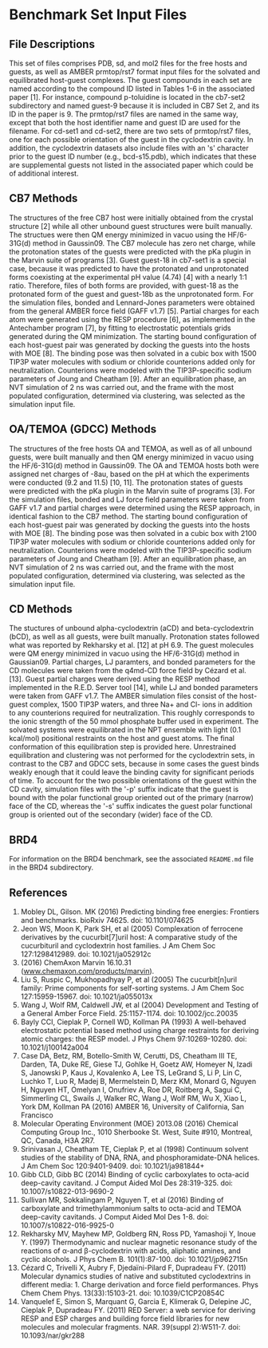 # Benchmark Set Input Files

## File Descriptions
This set of files comprises PDB, sd, and mol2 files for the free hosts and guests, as well as AMBER prmtop/rst7 format input files for the solvated and equilibrated host-guest complexes. The guest compounds in each set are named according to the compound ID listed in Tables 1-6 in the associated paper [1]. For instance, compound p-toluidine is located in the cb7-set2 subdirectory and named guest-9 because it is included in CB7 Set 2, and its ID in the paper is 9. The prmtop/rst7 files are named in the same way, except that both the host identifier name and guest ID are used for the filename. For cd-set1 and cd-set2, there are two sets of prmtop/rst7 files, one for each possible orientation of the guest in the cyclodextrin cavity. In addition, the cyclodextrin datasets also include files with an 's' character prior to the guest ID number (e.g., bcd-s15.pdb), which indicates that these are supplemental guests not listed in the associated paper which could be of additional interest.

## CB7 Methods
The structures of the free CB7 host were initially obtained from the crystal structure [2] while all other unbound guest structures were built manually. The structues were then QM energy minimized in vacuo using the HF/6-31G(d) method in Gaussin09. The CB7 molecule has zero net charge, while the protonation states of the guests were predicted with the pKa plugin in the Marvin suite of programs [3]. Guest guest-18 in cb7-set1 is a special case, because it was predicted to have the protonated and unprotonated forms coexisting at the experimental pH value (4.74) [4] with a nearly 1:1 ratio. Therefore, files of both forms are provided, with guest-18 as the protonated form of the guest and guest-18b as the unprotonated form. For the simulation files, bonded and Lennard-Jones parameters were obtained from the general AMBER force field (GAFF v1.7) [5]. Partial charges for each atom were generated using the RESP procedure [6], as implemented in the Antechamber program [7], by fitting to electrostatic potentials grids generated during the QM minimization. The starting bound configuration of each host-guest pair was generated by docking the guests into the hosts with MOE [8]. The binding pose was then solvated in a cubic box with 1500 TIP3P water molecules with sodium or chloride counterions added only for neutralization. Counterions were modeled with the TIP3P-specific sodium parameters of Joung and Cheatham [9]. After an equilibration phase, an NVT simulation of 2 ns was carried out, and the frame with the most populated configuration, determined via clustering, was selected as the simulation input file.


## OA/TEMOA (GDCC) Methods
The structures of the free hosts OA and TEMOA, as well as of all unbound guests, were built manually and then QM energy minimized in vacuo using the HF/6-31G(d) method in Gaussin09. The OA and TEMOA hosts both were assigned net charges of -8au, based on the pH at which the experiments were conducted (9.2 and 11.5) [10, 11]. The protonation states of guests were predicted with the pKa plugin in the Marvin suite of programs [3]. For the simulation files, bonded and LJ force field parameters were taken from GAFF v1.7 and partial charges were determined using the RESP approach, in identical fashion to the CB7 method. The starting bound configuration of each host-guest pair was generated by docking the guests into the hosts with MOE [8].  The binding pose was then solvated in a cubic box with 2100 TIP3P water molecules with sodium or chloride counterions added only for neutralization. Counterions were modeled with the TIP3P-specific sodium parameters of Joung and Cheatham [9]. After an equilibration phase, an NVT simulation of 2 ns was carried out, and the frame with the most populated configuration, determined via clustering, was selected as the simulation input file.


## CD Methods
The stuctures of unbound alpha-cyclodextrin (aCD) and beta-cyclodextrin (bCD), as well as all guests, were built manually. Protonation states followed what was reported by Rekharsky et al. [12] at pH 6.9. The guest molecules were QM energy minimized in vacuo using the HF/6-31G(d) method in Gaussian09. Partial charges, LJ paramters, and bonded parameters for the CD molecules were taken from the q4md-CD force field by Cézard et al. [13]. Guest partial charges were derived using the RESP method implemented in the R.E.D. Server tool [14], while LJ and bonded parameters were taken from GAFF v1.7. The AMBER simulation files consist of the host-guest complex, 1500 TIP3P waters, and three Na+ and Cl- ions in addition to any counterions required for neutralization.  This roughly corresponds to the ionic strength of the 50 mmol phosphate buffer used in experiment. The solvated systems were equilibrated in the NPT ensemble with light (0.1 kcal/mol) positional restraints on the host and guest atoms. The final conformation of this equilibration step is provided here. Unrestrained equilibration and clustering was not performed for the cyclodextrin sets, in contrast to the CB7 and GDCC sets, because in some cases the guest binds weakly enough that it could leave the binding cavity for significant periods of time. To account for the two possible orientations of the guest within the CD cavity, simulation files with the '-p' suffix indicate that the guest is bound with the polar functional group oriented out of the primary (narrow) face of the CD, whereas the '-s' suffix indicates the guest polar functional group is oriented out of the secondary (wider) face of the CD.

## BRD4
For information on the BRD4 benchmark, see the associated `README.md` file in the BRD4 subdirectory.

## References
1. Mobley DL, Gilson. MK (2016) Predicting binding free energies: Frontiers and benchmarks. bioRxiv 74625. doi: 10.1101/074625
2. Jeon WS, Moon K, Park SH, et al (2005) Complexation of ferrocene derivatives by the cucurbit[7]uril host: A comparative study of the cucurbituril and cyclodextrin host families. J Am Chem Soc 127:1298412989. doi: 10.1021/ja052912c
3. (2016) ChemAxon Marvin 16.10.31 (www.chemaxon.com/products/marvin).
4. Liu S, Ruspic C, Mukhopadhyay P, et al (2005) The cucurbit[n]uril family: Prime components for self-sorting systems. J Am Chem Soc 127:15959-15967. doi: 10.1021/ja055013x
5. Wang J, Wolf RM, Caldwell JW, et al (2004) Development and Testing of a General Amber Force Field. 25:1157-1174. doi: 10.1002/jcc.20035
6. Bayly CCI, Cieplak P, Cornell WD, Kollman PA (1993) A well-behaved electrostatic potential based method using charge restraints for deriving atomic charges: the RESP model. J Phys Chem 97:10269-10280. doi: 10.1021/j100142a004
7. Case DA, Betz, RM, Botello-Smith W, Cerutti, DS, Cheatham III TE, Darden, TA, Duke RE, Giese TJ, Gohlke H, Goetz AW, Homeyer N, Izadi S, Janowski P, Kaus J, Kovalenko A, Lee TS, LeGrand S, Li P, Lin C, Luchko T, Luo R, Madej B, Mermelstein D, Merz KM, Monard G, Nguyen H, Nguyen HT, Omelyan I, Onufriev A, Roe DR, Roitberg A, Sagui C, Simmerling CL, Swails J, Walker RC, Wang J, Wolf RM, Wu X, Xiao L, York DM, Kollman PA (2016) AMBER 16, University of California, San Francisco
8. Molecular Operating Environment (MOE) 2013.08 (2016) Chemical Computing Group Inc., 1010 Sherbooke St. West, Suite #910, Montreal, QC, Canada, H3A 2R7.
9. Srinivasan J, Cheatham TE, Cieplak P, et al (1998) Continuum solvent studies of the stability of DNA, RNA, and phosphoramidate-DNA helices. J Am Chem Soc 120:9401-9409. doi: 10.1021/ja981844+
10. Gibb CLD, Gibb BC (2014) Binding of cyclic carboxylates to octa-acid deep-cavity cavitand. J Comput Aided Mol Des 28:319-325. doi: 10.1007/s10822-013-9690-2
11. Sullivan MR, Sokkalingam P, Nguyen T, et al (2016) Binding of carboxylate and trimethylammonium salts to octa-acid and TEMOA deep-cavity cavitands. J Comput Aided Mol Des 1-8. doi: 10.1007/s10822-016-9925-0
12. Rekharsky MV, Mayhew MP, Goldberg RN, Ross PD, Yamashoji Y, Inoue Y. (1997) Thermodynamic and nuclear magnetic resonance study of the reactions of α-and β-cyclodextrin with acids, aliphatic amines, and cyclic alcohols. J Phys Chem B. 101(1):87-100. doi: 10.1021/jp962715n
13. Cézard C, Trivelli X, Aubry F, Djedaïni-Pilard F, Dupradeau FY. (2011) Molecular dynamics studies of native and substituted cyclodextrins in different media: 1. Charge derivation and force field performances. Phys Chem Chem Phys. 13(33):15103-21. doi: 10.1039/C1CP20854C
14. Vanquelef E, Simon S, Marquant G, Garcia E, Klimerak G, Delepine JC, Cieplak P, Dupradeau FY. (2011) RED Server: a web service for deriving RESP and ESP charges and building force field libraries for new molecules and molecular fragments. NAR. 39(suppl 2):W511-7. doi: 10.1093/nar/gkr288
